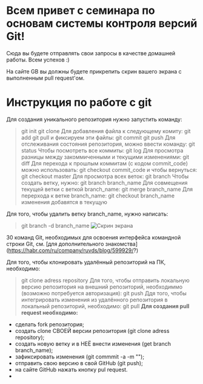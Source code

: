 # Всем привет с семинара по основам системы контроля версий Git!

Сюда вы будете отправлять свои запросы в качестве домашней работы. Всем успехов :)

На сайте GB вы должны будете прикрепить скрин вашего экрана с выполненным pull request'ом.



# Инструкция по работе с git
Для создания уникального репозитория нужно запустить команду:
> git init
git clone
Для добавления файла к следующему комиту:
> git add
git pull
и фиксируем эти файлы:
> git commit
git push
Для отслеживания состояния репозитория, можно ввести команду:
> git status
Чтобы посмотреть все коммиты:
> git log
Для просмотра разницы между закоммиченными и текущими изменениями:
> git diff
Для перехода к прошлым коммитам (с кодом commit_code) можно использовать:
> git checkout commit_code
и чтобы вернуться:
> git checkout master
Для просмотра всех веток:
> git branch
Чтобы создать ветку, нужно:
> git branch branch_name
Для совмещения текущей ветки с веткой branch_name:
> git merge branch_name
Для перерхода к ветке branch_name:
> git checkout branch_name
изменения добавятся в текущую

Для того, чтобы удалить ветку branch_name, нужно написать:
> git branch -d branch_name
![Скрин экрана](Pict.png)

30 команд Git, необходимых для освоения интерфейса командной строки Git, см. [для дополнительного знакомства] (https://habr.com/ru/company/ruvds/blog/599929/?)

Для того, чтобы клонировать удалённый репозиторий на ПК, необходимо:
> git clone adress repository
Для того, чтобы отправить локальную версию репозитория на внешний репозиторий, необходиммо (возможно потребуется авторизация):
> git push
Ддя того, чтобы интегрировать изменения из удалённого репозитория в локальный репозиторий, необходимо:
> git pull
**Для создания pull request необходимо:**

* сделать fork репозитория;
* создать clone СВОЕЙ версии репозитория (git clone adress repository);
* создать новую ветку и в НЕЁ внести изменения (get branch branch_name);
* зафиксировать изменения (git commmit -a -m "");
* отправить свою версию в свой GitHub (git push);
* на сайте GitHub нажать кнопку pul request.
* 
